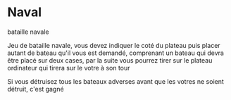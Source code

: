 # Naval
bataille navale

Jeu de bataille navale, vous devez indiquer le coté du plateau
puis placer autant de bateau qu'il vous est demandé, comprenant un bateau qui devra être placé sur deux cases, par la 
suite vous pourrez tirer sur le plateau ordinateur qui tirera 
sur le votre à son tour

Si vous détruisez tous les bateaux adverses avant que les votres ne soient détruit, c'est gagné
